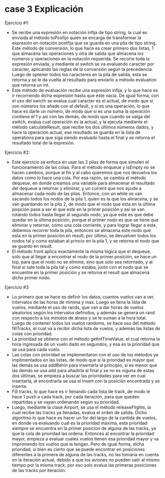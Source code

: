 # case 3 Explicación 

Ejercicio #1: 
- Se recibe una expresión en notación infija de tipo string, la cual es enviada al método toPosfijo quien se encarga de transformar la expresión en notación postfija que se guarda en una pila de tipo string. Este método de conversión, lo que hace es crear primero dos listas, 1 que almacena las operaciones y otra de salida que almacena los números y operaciones en la notación requerida. Se recorre toda la expresión enviada, y mediante el switch se va evaluando caracter por caracter, aplicando las reglas de la conversión según la precedencia. Luego de optener todos los caracteres en la pila de salida, esta se retorna y se le da vuelta al resultado para enviarlo a método evaluation que retorna un int. 
- Este método de evaluación recibe una expresión infija, y lo que hace es ir recorriendo dicha expresión hasta que este vacía. De igual forma, con el uso del swicth se evalua cual caracter es el actual, de modo que si son números los añade con el default, y si es una operación, lo que hace es darle un número, de modo que si es una suma la operación contiene el 1 y así con las demás, de modo que cuando se salga del switch, evalua cual operación es la actual, y la ejecuta mediante el método calculateResult, que recibe los dos últimos  números dados, y hace la operación actual, ese resultado se guarda en la lista de operations para que siga siendo evaluado hasta el final y se retorna el resultado total de la expresión.

Ejercicio #2:
- Este ejercicio se enfoca en usar las 2 pilas de forma que simulen el funcionamiento de las colas. Para el método enqueue y isEmpty no se hacen cambios, porque al fin y al cabo queremos que nos devuelva los datos como lo hace una cola. Por esa razón, se cambia el método dequeue, en donde creamos una variable para almacenar el resultado del dequeue a retornar y eliminar, y un current que nos ayude a almacenar cada nodo de las pilas. Entonce, con un while se van sacando todos los nodos de la pila 1, quien es la que los almacena, y se van guardando en la pila 2, de modo que el nodo que esta en la última posición pase a ser el que este en la primer posición y así se van rotando todos hasta llegar al segundo nodo, ya que este es que debe quedar en la última posición, porque el primer nodo es que se tiene que eliminar y retornar, como una cola corriente, y para lograr llegar a este, debemos recorrer toda la pila, entonces se almacena este nodo que esta en la primer posición en result, por último, se devuelven todos los nodos tal y como estaban al princio en la pila 1, y se retorna el nodo que se guardo en result. 
- El método front aplica exactamente la misma lógica que el dequeue, solo que al llegar a encontrar el nodo de la primer posición, se hace un top, para que el nodo no se elimine, sino que solo sea retornado, y al final si sale toda la pila tal y como estaba, junto con el nodo que se encuentre en la primer posición y se retorna el result que almacena dicho primer nodo.

Ejercicio #3
- Lo primero que se hace es definir los datos, cuantos vuelos van a ver, intervalos de las horas de minima y max. Luego se llena la lista de vuelos, mediante el uso de rands, que van a dar horas de vuelos aleatorios según los intervalos definidos, y además se genera un rand con respecto a los minutos de atraso y se le suman a la hora total. Luego de contener todos los vuelos randoms, se hace uso del método fillTracks, el cual va a recibir dicha lista de vuelos, y además las listas de colas con prioridad.
- La prioridad se obtiene con el método getIntTimeValue, el cual retorna la hora ingresada de un vuelo dado en segundos, y esa es la prioridad que se usa para cada vuelo.
- Las colas con prioridad se implementaron con el uso de los métodos ya implimentados en las listas, de modo que si la prioridad es mayor que las demás se usa addBehin para insertarla al principio, si es menor que las demás se usa add para añadirla al final y se no es niguna de estas dos últimas, se empieza a buscar las prioridades para ver en cual insertarla, al encontrarla se usa el insert con la posición encontrada y se inserta.
- Fill tracks, lo que hace es ir llenando cada lista de track, de modo le hace 1 push a cada track, por cada iteración, para que queden repartidas y se vayan ordenando según su prioridad.
- Luego, mediante la clase Airport, se usa el método releaseFlights, la cual recibe las tracks ya llenadas, evalua el orden de salida. Dicho algoritmo lo que hace es hacer un for del largo de la cantida de vuelos, en donde va evaluando cual es la prioridad máxima, esta prioridad siempre se encuentra en la primer posicion de alguna de las tracks, ya que la cola de prioridad las ordena. Entonces al encontrar la prioridad mayor, empieza a evaluar cuales vuelos tienen esa prioridad mayor y va imprimiendo los vuelos que la tengan. Pero de igual forma, dicha prioridad, si bien es cierto que se puede encontrar en posiciones diferentes a la primera de alguna de las tracks, no las tomaría en cuenta en la iteración actual, debido a que los aviones no pueden salir al mismo tiempo por la misma track, por eso solo evalua las primeras posiciones de las tracks por iteración.

